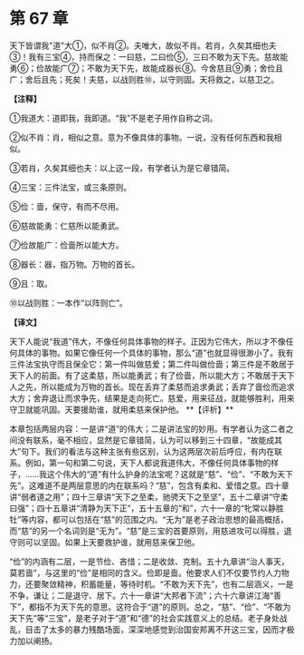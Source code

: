 # 第 67 章

天下皆谓我"道"大①，似不肖②。夫唯大，故似不肖。若肖，久矣其细也夫③！我有三宝④，持而保之：一曰慈，二曰俭⑤，三曰不敢为天下先。慈故能勇⑥；俭故能广⑦；不敢为天下先，故能成器长⑧。今舍慈且⑨勇；舍俭且广；舍后且先；死矣！夫慈，以战则胜⑩，以守则固。天将救之，以慈卫之。

**【注释】**


①我道大：道即我，我即道。“我”不是老子用作自称之词。

②似不肖：肖，相似之意。意为不像具体的事物。一说，没有任何东西和我相似。

③若肖，久矣其细也夫：以上这一段，有学者认为是它章错简。

④三宝：三件法宝，或三条原则。

⑤俭：啬，保守，有而不尽用。

⑥慈故能勇：仁慈所以能勇武。

⑦俭故能广：俭啬所以能大方。

⑧器长：器，指万物。万物的首长。

⑨且：取。

⑩以战则胜：一本作“以阵则亡”。


**【译文】**

天下人能说“我道”伟大，不像任何具体事物的样子。正因为它伟大，所以才不像任何具体的事物。如果它像任何一个具体的事物，那么“道”也就显得很渺小了。我有三件法宝执守而且保全它：第一件叫做慈爱；第二件叫做俭啬；第三件是不敢居于天下人的前面。有了这柔慈，所以能勇武；有了俭啬，所以能大方；不敢居于天下人之先，所以能成为万物的首长。现在丢弃了柔慈而追求勇武；丢弃了啬俭而追求大方；舍弃退让而求争先，结果是走向死亡。慈爱，用来征战，就能够胜利，用来守卫就能巩固。天要援助谁，就用柔慈来保护他。
\**【评析】**

本章包括两层内容：一是讲“道”的伟大；二是讲法宝的妙用。有学者认为这二者之间没有联系，毫不相应，显然是它章错简，认为可以移到三十四章，“故能成其大”句下。我们的看法与这种主张有些区别，认为这两层次前后呼应，有内在联系。例如，第一句和第二句说，天下人都说我道伟大，不像任何具体事物的样子，……我这个伟大的“道”有什么护身的法宝呢？这就是“慈”、“俭”、“不敢为天下先”。这难道不是两层意思的内在联系吗？“慈”，包含有柔和、爱惜之意。四十章讲“弱者道之用”；四十三章讲“天下之至柔，驰骋天下之至坚”，五十二章讲“守柔曰强”；四十五章讲“清静为天下正”，五十五章的“和”，六十一章的“牝常以静胜牡”等内容，都可以包括在“慈”的范围之内。“无为”是老子政治思想的最高概括，而“慈”的另一个名词则是“无为”。“慈”是三宝的首要原则，用慈进攻可以得胜，退守则可以坚固。如果上天要救护谁，就用慈来保卫他。

“俭”的内涵有二层，一是节俭、吝惜；二是收敛、克制。五十九章讲“治人事天，莫若啬”，与这里的“俭”是相同的含义。俭即是啬。他要求人们不仅要节约人力物力，还要聚敛精神，积蓄能量，等待时机。“不敢为天下先”，也有二层涵义，一是不争，谦让；二是退守、居下。六十一章讲“大邦者下流”；六十六章讲江海“善下”，都指不为天下先的意思。这符合于“道”的原则。总之，“慈”、“俭”、“不敢为天下先”等“三宝”，是老子对于“道”和“德”的社会实践意义上的总结。老子身处战乱，目击了太多的暴力残酷场面，深深地感觉到治国安邦离不开这三宝，因而才极力加以阐扬。

